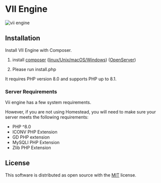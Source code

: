 # VII Engine

![vii engine](https://raw.githubusercontent.com/Semyon492/vii/master/templates/Default/images/vii.gif)

<a name="installation"></a>

## Installation

Install VII Engine with Composer.

1. install [composer](https://getcomposer.org/)
   ([linux/Unix/macOS/Windows](https://getcomposer.org/doc/00-intro.md))
   ([OpenServer](https://ospanel.io/docs/#rabota-s-composer))

2. Please run install.php

It requires PHP version 8.0 and supports PHP up to 8.1.

<a name="server-requirements"></a>

### Server Requirements

Vii engine has a few system requirements.

However, if you are not using Homestead, you will need to make sure your server meets the following requirements:

- PHP ^8.0
- ICONV PHP Extension
- GD PHP extension
- MySQLI PHP Extension
- Zlib PHP Extension

## License

This software is distributed as open source with the [MIT](https://github.com/semyon492/vii/blob/master/LICENSE)
license.
